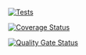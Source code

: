 [![Tests](https://github.com/adahi-oval/dsi-PE-101-p10/actions/workflows/test.yml/badge.svg)](https://github.com/adahi-oval/dsi-PE-101-p10/actions/workflows/test.yml)

[![Coverage Status](https://coveralls.io/repos/github/adahi-oval/dsi-PE-101-p10/badge.svg?branch=main)](https://coveralls.io/github/adahi-oval/dsi-PE-101-p10?branch=main)

[![Quality Gate Status](https://sonarcloud.io/api/project_badges/measure?project=adahi-oval_dsi-PE-101-p10&metric=alert_status)](https://sonarcloud.io/summary/new_code?id=adahi-oval_dsi-PE-101-p10)